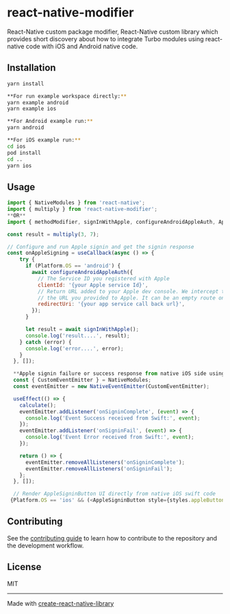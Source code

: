 # react-native-modifier

React-Native custom package modifier,
React-Native custom library which provides short discovery about how to integrate Turbo modules using react-native code with iOS and Android native code.

## Installation

```sh
yarn install

**For run example workspace directly:**
yarn example android
yarn example ios

**For Android example run:**
yarn android

**For iOS example run:**
cd ios
pod install
cd ..
yarn ios
```

## Usage


```js
import { NativeModules } from 'react-native';
import { multiply } from 'react-native-modifier';
**OR**
import { methodModifier, signInWithApple, configureAndroidAppleAuth, AppleSigninButton } from 'react-native-modifier';

const result = multiply(3, 7);

// Configure and run Apple signin and get the signin response
const onAppleSigning = useCallback(async () => {
    try {
      if (Platform.OS == 'android') {
        await configureAndroidAppleAuth({
          // The Service ID you registered with Apple
          clientId: '{your Apple service Id}',
          // Return URL added to your Apple dev console. We intercept this redirect, but it must still match
          // the URL you provided to Apple. It can be an empty route on your backend as it's never called.
          redirectUri: '{your app service call back url}',
        });
      }

      let result = await signInWithApple();
      console.log('result....', result);
    } catch (error) {
      console.log('error....', error);
    }
  }, []);

  **Apple signin failure or success response from native iOS side using event listener**
  const { CustomEventEmitter } = NativeModules;
  const eventEmitter = new NativeEventEmitter(CustomEventEmitter);

  useEffect(() => {
    calculate();
    eventEmitter.addListener('onSigninComplete', (event) => {
      console.log('Event Success received from Swift:', event);
    });
    eventEmitter.addListener('onSigninFail', (event) => {
      console.log('Event Error received from Swift:', event);
    });

    return () => {
      eventEmitter.removeAllListeners('onSigninComplete');
      eventEmitter.removeAllListeners('onSigninFail');
    };
  }, []);

  // Render AppleSigninButton UI directly from native iOS swift code
 {Platform.OS == 'ios' && (<AppleSigninButton style={styles.appleButtonStyle} />)}
```

## Contributing

See the [contributing guide](CONTRIBUTING.md) to learn how to contribute to the repository and the development workflow.

## License

MIT

---

Made with [create-react-native-library](https://github.com/callstack/react-native-builder-bob)
